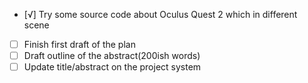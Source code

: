 - [√] Try some source code about Oculus Quest 2 which in different scene
- [ ] Finish first draft of the plan
- [ ] Draft outline of the abstract(200ish words)
- [ ] Update title/abstract on the project system
